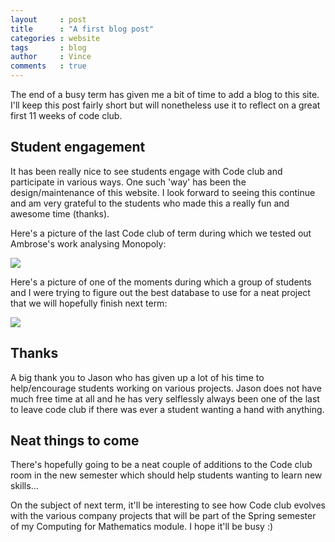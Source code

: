 ```yaml
---
layout     : post
title      : "A first blog post"
categories : website
tags       : blog
author     : Vince
comments   : true
---
```


The end of a busy term has given me a bit of time to add a blog to this site.
I'll keep this post fairly short but will nonetheless use it to reflect on a great first 11 weeks of code club.

## Student engagement

It has been really nice to see students engage with Code club and participate in various ways.
One such 'way' has been the design/maintenance of this website.
I look forward to seeing this continue and am very grateful to the students who made this a really fun and awesome time (thanks).

Here's a picture of the last Code club of term during which we tested out Ambrose's work analysing Monopoly:

![]({{site.baseurl}}/blog/static/images/monopoly.jpg)

Here's a picture of one of the moments during which a group of students and I were trying to figure out the best database to use for a neat project that we will hopefully finish next term:

![]({{site.baseurl}}/blog/static/images/mongodb.jpg)

## Thanks

A big thank you to Jason who has given up a lot of his time to help/encourage students working on various projects.
Jason does not have much free time at all and he has very selflessly always been one of the last to leave code club if there was ever a student wanting a hand with anything.

## Neat things to come

There's hopefully going to be a neat couple of additions to the Code club room in the new semester which should help students wanting to learn new skills...

On the subject of next term, it'll be interesting to see how Code club evolves with the various company projects that will be part of the Spring semester of my Computing for Mathematics module.
I hope it'll be busy :)
